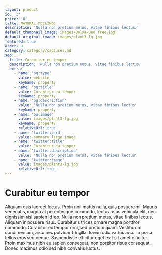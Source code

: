 ```yaml
---
layout: product
id: '3'
price: '8'
title: NATURAL FEELINGS
description: 'Nulla non pretium metus, vitae finibus lectus.'
default_thumbnail_image: images/Bolsa-Bee free.jpg
default_original_image: images/plant3-lg.jpg
featured: true
order: 3
category: category/cactuses.md
seo:
  title: Curabitur eu tempor
  description: 'Nulla non pretium metus, vitae finibus lectus'
  extra:
    - name: 'og:type'
      value: website
      keyName: property
    - name: 'og:title'
      value: Curabitur eu tempor
      keyName: property
    - name: 'og:description'
      value: 'Nulla non pretium metus, vitae finibus lectus'
      keyName: property
    - name: 'og:image'
      value: images/plant3-lg.jpg
      keyName: property
      relativeUrl: true
    - name: 'twitter:card'
      value: summary_large_image
    - name: 'twitter:title'
      value: Curabitur eu tempor
    - name: 'twitter:description'
      value: 'Nulla non pretium metus, vitae finibus lectus'
    - name: 'twitter:image'
      value: images/plant3-lg.jpg
      relativeUrl: true
---
```


# Curabitur eu tempor

Aliquam quis laoreet lectus. Proin non mattis nulla, quis posuere mi. Mauris venenatis, magna at pellentesque commodo, lectus risus vehicula elit, nec dignissim nisl sapien id leo. Nulla non pretium metus, vitae finibus lectus. Aliquam in posuere risus. Curabitur ultrices ornare magna porttitor commodo. Curabitur eu tempor orci, sed pretium quam. Vestibulum condimentum, arcu nec pulvinar fringilla, lorem odio varius arcu, in porta tellus eros sed neque. Suspendisse efficitur eget erat sit amet efficitur. Proin maximus nibh eu sapien consequat, non porttitor risus consequat. Donec maximus odio sed nibh convallis luctus.
